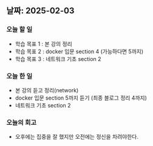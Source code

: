 ## 날짜: 2025-02-03

### 오늘 할 일
- 학습 목표 1 : 본 강의 정리
- 학습 목표 2 : docker 입문 section 4 (가능하다면 5까지)
- 학습 목표 3 : 네트워크 기초 section 2

### 오늘 한 일
- 본 강의 듣고 정리(network)
- docker 입문 section 5까지 듣기 (최종 블로그 정리 4까지)
- 네트워크 기초 section 2

### 오늘의 회고
- 오후에는 집중을 잘 했지만 오전에는 정신을 차려야한다.
